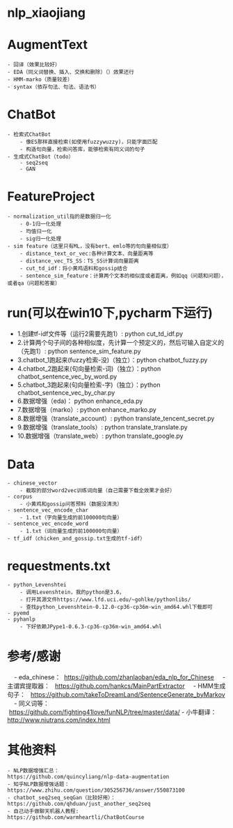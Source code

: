 # nlp_xiaojiang


# AugmentText
    - 回译（效果比较好）
    - EDA（同义词替换、插入、交换和删除）（）效果还行
    - HMM-marko（质量较差）
    - syntax（依存句法、句法、语法书）
    
# ChatBot
    - 检索式ChatBot
        - 像ES那样直接检索(如使用fuzzywuzzy)，只能字面匹配
        - 构造句向量，检索问答库，能够检索有同义词的句子
    - 生成式ChatBot（todo）
        - seq2seq
        - GAN

# FeatureProject
    - normalization_util指的是数据归一化
        - 0-1归一化处理
        - 均值归一化
        - sig归一化处理
    - sim feature（这里只有ML，没有bert、emlo等的句向量相似度）
        - distance_text_or_vec:各种计算文本、向量距离等
        - distance_vec_TS_SS：TS_SS计算词向量距离
        - cut_td_idf：将小黄鸡语料和gossip结合
        - sentence_sim_feature：计算两个文本的相似度或者距离，例如qq（问题和问题），或者qa（问题和答案）

# run(可以在win10下,pycharm下运行)
  - 1.创建tf-idf文件等（运行2需要先跑1）:  python cut_td_idf.py
  - 2.计算两个句子间的各种相似度，先计算一个预定义的，然后可输入自定义的（先跑1）:  python sentence_sim_feature.py
  - 3.chatbot_1跑起来(fuzzy检索-没)（独立）：python chatbot_fuzzy.py
  - 4.chatbot_2跑起来(句向量检索-词)（独立）：python chatbot_sentence_vec_by_word.py
  - 5.chatbot_3跑起来(句向量检索-字)（独立）：python chatbot_sentence_vec_by_char.py
  - 6.数据增强（eda)：                     python enhance_eda.py
  - 7.数据增强（marko）:                   python enhance_marko.py
  - 8.数据增强（translate_account）:       python translate_tencent_secret.py
  - 9.数据增强（translate_tools）:         python translate_translate.py
  - 10.数据增强（translate_web）:          python translate_google.py

# Data
    - chinese_vector
        - 截取的部分word2vec训练词向量（自己需要下载全效果才会好）
    - corpus
        - 小黄鸡和gossip问答预料（数据没清洗）
    - sentence_vec_encode_char
        - 1.txt（字向量生成的前100000句向量）
    - sentence_vec_encode_word
        - 1.txt（词向量生成的前100000句向量）
    - tf_idf（chicken_and_gossip.txt生成的tf-idf）
    
# requestments.txt
    - python_Levenshtei
        - 调用Levenshtein，我的python是3.6，
        - 打开其源文件https://www.lfd.uci.edu/~gohlke/pythonlibs/
        - 查找python_Levenshtein-0.12.0-cp36-cp36m-win_amd64.whl下载即可
    - pyemd
    - pyhanlp
        - 下好依赖JPype1-0.6.3-cp36-cp36m-win_amd64.whl
  
# 参考/感谢
    - eda_chinese：  https://github.com/zhanlaoban/eda_nlp_for_Chinese
    - 主谓宾提取器：   https://github.com/hankcs/MainPartExtractor
    - HMM生成句子：   https://github.com/takeToDreamLand/SentenceGenerate_byMarkov
    - 同义词等：      https://github.com/fighting41love/funNLP/tree/master/data/
    - 小牛翻译：      http://www.niutrans.com/index.html
    
# 其他资料
    - NLP数据增强汇总：                      https://github.com/quincyliang/nlp-data-augmentation
    - 知乎NLP数据增强话题：                   https://www.zhihu.com/question/305256736/answer/550873100
    - chatbot_seq2seq_seqGan（比较好用）：    https://github.com/qhduan/just_another_seq2seq
    - 自己动手做聊天机器人教程:                https://github.com/warmheartli/ChatBotCourse

